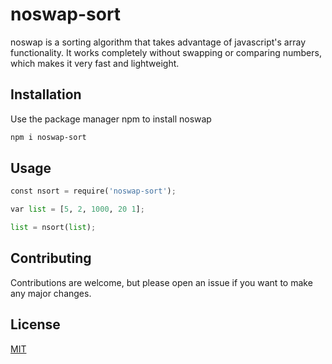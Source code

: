 # noswap-sort

noswap is a sorting algorithm that takes advantage of javascript's array functionality. It works completely
without swapping or comparing numbers, which makes it very fast and lightweight.

## Installation

Use the package manager npm to install noswap

```bash
npm i noswap-sort
```

## Usage

```python
const nsort = require('noswap-sort');

var list = [5, 2, 1000, 20 1];

list = nsort(list);
```

## Contributing
Contributions are welcome, but please open an issue if you want to make any major changes. 

## License
[MIT](https://choosealicense.com/licenses/mit/)